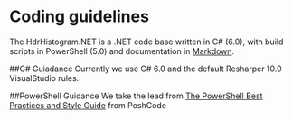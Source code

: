 # Coding guidelines

The HdrHistogram.NET is a .NET code base written in C# (6.0), with build scripts in PowerShell (5.0) and documentation in [Markdown](https://help.github.com/articles/markdown-basics/). 

##C# Guiadance
Currently we use C# 6.0 and the default Resharper 10.0 VisualStudio rules.

##PowerShell Guidance
We take the lead from [The PowerShell Best Practices and Style Guide](https://github.com/PoshCode/PowerShellPracticeAndStyle) from PoshCode
